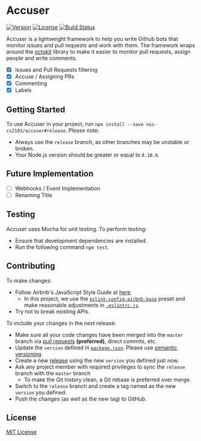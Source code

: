 # Accuser

[![Version](https://img.shields.io/github/package-json/v/nus-cs2103/accuser/release)](https://github.com/nus-cs2103/accuser/tree/release)
[![License](https://img.shields.io/github/license/nus-cs2103/accuser)](LICENSE)
[![Build Status](https://travis-ci.org/nus-cs2103/accuser.svg?branch=master)](https://travis-ci.org/nus-cs2103/accuser)

Accuser is a lightweight framework to help you write Github bots that monitor issues and pull requests and work with them. The framework wraps around the [octokit](https://github.com/octokit/rest.js) library to make it easier to monitor pull requests, assign people and write comments.

- [x] Issues and Pull Requests filtering
- [x] Accuse / Assigning PRs
- [x] Commenting
- [x] Labels

## Getting Started

To use Accuser in your project, run `npm install --save nus-cs2103/accuser#release`. Please note:

- Always use the `release` branch, as other branches may be unstable or broken.
- Your Node.js version should be greater or equal to `8.10.0`.

## Future Implementation

- [ ] Webhooks / Event Implementation
- [ ] Renaming Title

## Testing

Accuser uses Mocha for unit testing. To perform testing:

- Ensure that development dependencies are installed.
- Run the following command `npm test`.

## Contributing

To make changes:

- Follow Airbnb's JavaScript Style Guide at [here](https://github.com/airbnb/javascript).
    - In this project, we use the [`eslint-config-airbnb-base`](https://www.npmjs.com/package/eslint-config-airbnb-base) preset and make reasonable adjustments in [`.eslintrc.js`](.eslintrc.js).
- Try not to break existing APIs.

To include your changes in the next release:

- Make sure all your code changes have been merged into the `master` branch via [pull requests](https://github.com/nus-cs2103/accuser/pulls) **(preferred)**, direct commits, etc.
- Update the `version` defined in [`package.json`](package.json). Please use [semantic versioning](https://semver.org).
- Create a new [release](https://github.com/nus-cs2103/accuser/releases/new) using the new `version` you defined just now.
- Ask any project member with required privileges to sync the `release` branch with the `master` branch
	- To make the Git history clean, a Git rebase is preferred over merge.
- Switch to the `release` branch and create a tag named as the new `version` you defined.
- Push the changes (as well as the new tag) to GitHub.

## License

[MIT License](LICENSE)
